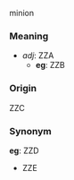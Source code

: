 minion
### Meaning
+ _adj_: ZZA
    + __eg__: ZZB

### Origin

ZZC

### Synonym

__eg__: ZZD

+ ZZE


